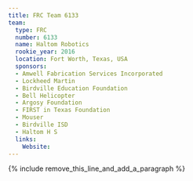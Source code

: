 ```yaml
---
title: FRC Team 6133
team:
  type: FRC
  number: 6133
  name: Haltom Robotics
  rookie_year: 2016
  location: Fort Worth, Texas, USA
  sponsors:
  - Amwell Fabrication Services Incorporated
  - Lockheed Martin
  - Birdville Education Foundation
  - Bell Helicopter
  - Argosy Foundation
  - FIRST in Texas Foundation
  - Mouser
  - Birdville ISD
  - Haltom H S
  links:
    Website:
---
```


{% include remove_this_line_and_add_a_paragraph %}